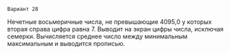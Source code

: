     Вариант 28
Нечетные восьмеричные числа, не превышающие 4095,0 у которых вторая справа цифра равна 7. Выводит на экран цифры числа, исключая семерки.
Вычисляется среднее число между минимальным
максимальным и выводится прописью.
